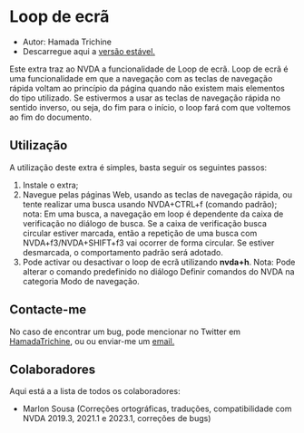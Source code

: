 ﻿# Loop de ecrã

* Autor: Hamada Trichine
* Descarregue aqui a [versão estável.][1]

Este extra traz ao NVDA a funcionalidade de Loop de ecrã.
Loop de ecrã é uma funcionalidade em que a navegação com as teclas de navegação rápida voltam ao princípio da página quando não existem mais elementos do tipo utilizado. 
Se estivermos a usar as teclas de navegação rápida no sentido inverso, ou seja, do fim para o início, o loop fará com que voltemos ao fim do documento.

## Utilização

A utilização deste extra é simples, basta seguir os seguintes passos:

 1. Instale o extra;
 2. Navegue pelas páginas Web, usando  as teclas de navegação rápida, ou tente realizar uma busca usando NVDA+CTRL+f (comando padrão);
  nota: Em uma busca, a navegação em loop é dependente da caixa de verificação no diálogo de busca. Se a caixa de verificação busca circular estiver marcada, então a repetição de uma busca com NVDA+f3/NVDA+SHIFT+f3 vai ocorrer de forma circular. Se estiver desmarcada, o comportamento padrão será adotado.
 3. Pode activar ou desactivar  o loop de ecrã utilizando **nvda+h**.
  Nota: Pode alterar o comando predefinido no diálogo Definir comandos do NVDA na categoria Modo de navegação.
  
## Contacte-me

No caso de encontrar um bug, pode mencionar no Twitter em [HamadaTrichine](https://twitter.com/hamadatrichine), ou ou enviar-me um [email.](mailto:hamadalog25@gmail.com)

## Colaboradores

Aqui está a a lista de todos os colaboradores:

* Marlon Sousa (Correções ortográficas, traduções, compatibilidade com NVDA 2019.3, 2021.1 e 2023.1, correções de bugs)

[1]: https://github.com/hamadatrichine/nvda-screen-wrapping/releases/latest